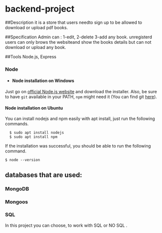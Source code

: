 # backend-project
##Description
   it is a store that users needto sign up to be allowed to download or upload pdf books.

##Specification
Admin can :  1-edit, 
            2-delete 
            3-add any book.
unregisterd users can only brows the websiteand show the books details but can not download or upload any book.

##Tools
Node.js, Express


### Node
- #### Node installation on Windows 
 Just go on [official Node.js website](https://nodejs.org/) and download the installer.
Also, be sure to have `git` available in your PATH, `npm` might need it (You can find git [here](https://git-scm.com/)).

#### Node installation on Ubuntu

  You can install nodejs and npm easily with apt install, just run the following commands.

      $ sudo apt install nodejs
      $ sudo apt install npm
      
      
If the installation was successful, you should be able to run the following command.

    $ node --version

##  databases that are used:

   ### MongoDB
   ### Mongoos
   ### SQL
   
  In this project you can choose, to work with SQL or NO SQL . 
   
